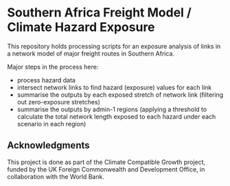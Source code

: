 # Southern Africa Freight Model / Climate Hazard Exposure

This repository holds processing scripts for an exposure analysis of links in
a network model of major freight routes in Southern Africa.

Major steps in the process here:

- process hazard data
- intersect network links to find hazard (exposure) values for each link
- summarise the outputs by each exposed stretch of network link (filtering out
  zero-exposure stretches)
- summarise the outputs by admin-1 regions (applying a threshold to calculate
  the total network length exposed to each hazard under each scenario in each
  region)

## Acknowledgments

This project is done as part of the Climate Compatible Growth project, funded by
the UK Foreign Commonwealth and Development Office, in collaboration with the
World Bank.
